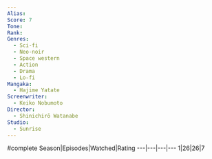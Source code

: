 ```yaml
---
Alias:
Score: 7
Tone: 
Rank:
Genres:
  - Sci-fi
  - Neo-noir
  - Space western
  - Action
  - Drama
  - Lo-fi
Mangaka:
  - Hajime Yatate
Screenwriter:
  - Keiko Nobumoto
Director:
  - Shinichirō Watanabe
Studio:
  - Sunrise
---
```

#complete
Season|Episodes|Watched|Rating
---|---|---|---
1|26|26|7